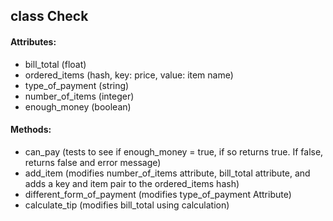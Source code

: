 ## class Check

#### Attributes:
- bill_total (float)
- ordered_items (hash, key: price, value: item name)
- type_of_payment (string)
- number_of_items (integer)
- enough_money (boolean)

#### Methods:
- can_pay (tests to see if enough_money = true, if so returns true. If false, returns false and error message)
- add_item (modifies number_of_items attribute, bill_total attribute, and adds a key and item pair to the ordered_items hash)
- different_form_of_payment (modifies type_of_payment Attribute)
- calculate_tip (modifies bill_total using calculation)
